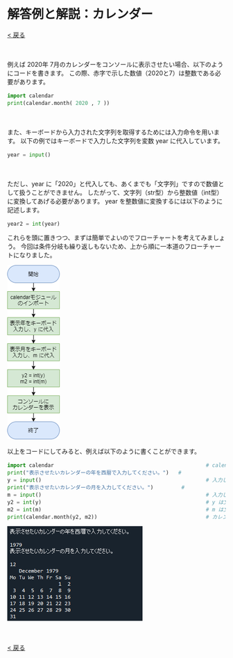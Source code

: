 # 解答例と解説：カレンダー

[< 戻る](../)

　

例えば 2020年 7月のカレンダーをコンソールに表示させたい場合、以下のようにコードを書きます。
この際、赤字で示した数値（2020と7）は整数である必要があります。

```python
import calendar
print(calendar.month( 2020 , 7 ))
```

　

また、キーボードから入力された文字列を取得するためには入力命令を用います。
以下の例ではキーボードで入力した文字列を変数 year に代入しています。

```python
year = input()
```

　

ただし、year に「2020」と代入しても、あくまでも「文字列」ですので数値として扱うことができません。
したがって、文字列（str型）から整数値（int型）に変換してあげる必要があります。
year を整数値に変換するには以下のように記述します。

```python
year2 = int(year)
```


これらを頭に置きつつ、まずは簡単でよいのでフローチャートを考えてみましょう。
今回は条件分岐も繰り返しもないため、上から順に一本道のフローチャートになりました。



![img](assets/image1.png)





以上をコードにしてみると、例えば以下のように書くことができます。

```python
import calendar                                                 # calendarモジュールをインポート
print("表示させたいカレンダーの年を西暦で入力してください。")   #  
y = input()                                                     # 入力した文字列を y に代入
print("表示させたいカレンダーの月を入力してください。")         #  
m = input()                                                     # 入力した文字列を m に代入
y2 = int(y)                                                     # y は文字列（str型）なので整数値（int型）に変換し、y2 に代入
m2 = int(m)                                                     # m は文字列（str型）なので整数値（int型）に変換し、m2 に代入
print(calendar.month(y2, m2))                                   # カレンダーをコンソールに表示
```

![img](assets/image2.png)

　

[< 戻る](../)